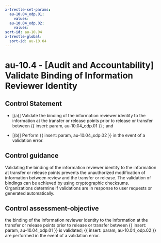 ```yaml
---
x-trestle-set-params:
  au-10.04_odp.01:
    values:
  au-10.04_odp.02:
    values:
sort-id: au-10.04
x-trestle-global:
  sort-id: au-10.04
---
```


# au-10.4 - \[Audit and Accountability\] Validate Binding of Information Reviewer Identity

## Control Statement

- \[(a)\] Validate the binding of the information reviewer identity to the information at the transfer or release points prior to release or transfer between {{ insert: param, au-10.04_odp.01 }} ; and

- \[(b)\] Perform {{ insert: param, au-10.04_odp.02 }} in the event of a validation error.

## Control guidance

Validating the binding of the information reviewer identity to the information at transfer or release points prevents the unauthorized modification of information between review and the transfer or release. The validation of bindings can be achieved by using cryptographic checksums. Organizations determine if validations are in response to user requests or generated automatically.

## Control assessment-objective

the binding of the information reviewer identity to the information at the transfer or release points prior to release or transfer between {{ insert: param, au-10.04_odp.01 }} is validated;
{{ insert: param, au-10.04_odp.02 }} are performed in the event of a validation error.
